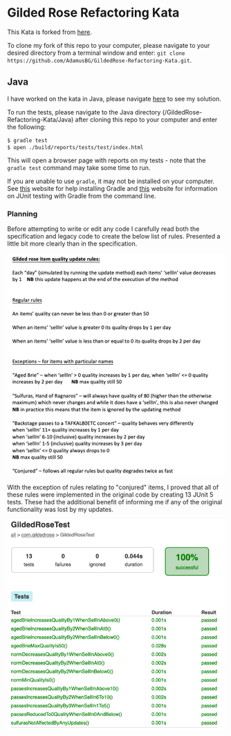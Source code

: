 # Gilded Rose Refactoring Kata

This Kata is forked from [here](https://github.com/emilybache/GildedRose-Refactoring-Kata).  

To clone my fork of this repo to your computer, please navigate to your desired directory from a terminal window and enter: `git clone https://github.com/AdamusBG/GildedRose-Refactoring-Kata.git`.  

## Java

I have worked on the kata in Java, please navigate [here](https://github.com/AdamusBG/GildedRose-Refactoring-Kata/tree/master/Java) to see my solution.  

To run the tests, please navigate to the Java directory (/GildedRose-Refactoring-Kata/Java) after cloning this repo to your computer and enter the following:

```
$ gradle test
$ open ./build/reports/tests/test/index.html
```

This will open a browser page with reports on my tests - note that the `gradle test` command may take some time to run.  

If you are unable to use `gradle`, it may not be installed on your computer. See [this](https://gradle.org/install/) website for help installing Gradle and [this](https://www.lambdatest.com/blog/run-junit-from-command-line/) website for information on JUnit testing with Gradle from the command line.  

### Planning

Before attempting to write or edit any code I carefully read both the specification and legacy code to create the below list of rules. Presented a little bit more clearly than in the specification.  

![update rules](./images/update_rules.png)

With the exception of rules relating to "conjured" items, I proved that all of these rules were implemented in the original code by creating 13 JUnit 5 tests. These had the additional benefit of informing me if any of the original functionality was lost by my updates.  

![initial tests](./images/initial_tests.png)
